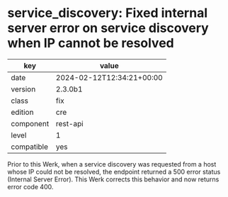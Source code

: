 [//]: # (werk v2)
# service_discovery: Fixed internal server error on service discovery when IP cannot be resolved

key        | value
---------- | ---
date       | 2024-02-12T12:34:21+00:00
version    | 2.3.0b1
class      | fix
edition    | cre
component  | rest-api
level      | 1
compatible | yes

Prior to this Werk, when a service discovery was requested from a host whose IP could not be resolved, the endpoint returned a 500 error status (Internal Server Error). This Werk corrects this behavior and now returns error code 400.

